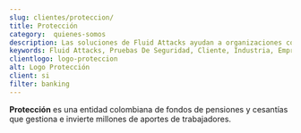 ```yaml
---
slug: clientes/proteccion/
title: Protección
category:  quienes-somos
description: Las soluciones de Fluid Attacks ayudan a organizaciones como Protección a identificar vulnerabilidades de seguridad en sus sistemas y gestionar sus superficies de ataque.
keywords: Fluid Attacks, Pruebas De Seguridad, Cliente, Industria, Empresa, Organizacion, Pentesting, Hacking Etico, Proteccion
clientlogo: logo-proteccion
alt: Logo Protección
client: si
filter: banking
---
```


**Protección** es una entidad colombiana
de fondos de pensiones y cesantías
que gestiona e invierte millones de aportes de trabajadores.
